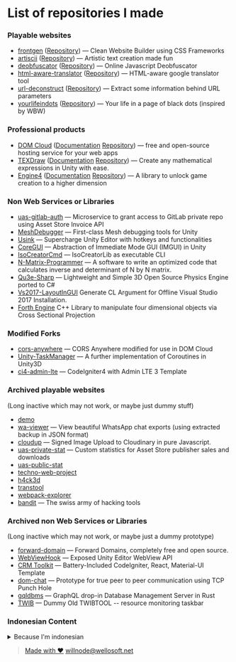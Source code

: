 
# List of repositories I made

### Playable websites

+ [frontgen](//willnode.github.io/frontgen) ([Repository](//github.com/willnode/frontgen)) &mdash; Clean Website Builder using CSS Frameworks 
+ [artiscii](//willnode.github.io/artiscii) ([Repository](//github.com/willnode/artiscii)) &mdash; Artistic text creation made fun
+ [deobfuscator](//willnode.github.io/deobfuscator) ([Repository](//github.com/willnode/deobfuscator)) &mdash; Online Javascript Deobfuscator
+ [html-aware-translator](//willnode.github.io/html-aware-translator/) ([Repository](//github.com/willnode/html-aware-translator)) &mdash; HTML-aware google translator tool
+ [url-deconstruct](https://willnode.github.io/url-deconstruct/) ([Repository](//github.com/willnode/url-deconstruct)) &mdash; Extract some information behind URL parameters
+ [yourlifeindots](//willnode.github.io/yourlifeindots) ([Repository](//github.com/willnode/yourlifeindots)) &mdash; Your life in a page of black dots (inspired by WBW)

            
### Professional products

+ [DOM Cloud](https://domcloud.io/) (<a href="//github.com/domcloud/domcloud-io/">Documentation</a> <a href="//github.com/domcloud/">Repository</a>) &mdash; free and open-source hosting service for your web apps
+ [TEXDraw](//u3d.as/mFe) (<a href="//willnode.gitlab.io/texdraw/">Documentation</a> <a href="//gitlab.com/willnode/TEXDraw">Repository</a>) &mdash; Create any mathematical expressions in Unity with ease.
+ [Engine4](//u3d.as/fdm) (<a href="//willnode.github.io/engine4-doc">Documentation</a> <a href="//gitlab.com/willnode/Engine4">Repository</a>) &mdash; A library to unlock game creation to a higher dimension

### Non Web Services or Libraries

+ [uas-gitlab-auth](https://github.com/willnode/uas-gitlab-auth) &mdash; Microservice to grant access to GitLab private repo using Asset Store Invoice API
+ [MeshDebugger](https://github.com/willnode/MeshDebugger) &mdash; First-class Mesh debugging tools for Unity
+ [Usink](https://github.com/willnode/Usink) &mdash; Supercharge Unity Editor with hotkeys and functionalities
+ [CoreGUI](https://github.com/willnode/CoreGUI) &mdash; Abstraction of Immediate Mode GUI (IMGUI) in Unity
+ [IsoCreatorCmd](https://github.com/willnode/IsoCreatorCmd) &mdash; IsoCreatorLib as executable CLI
+ [N-Matrix-Programmer](https://github.com/willnode/N-Matrix-Programmer) &mdash; A software to write an optimized code that calculates inverse and determinant of N by N matrix.
+ [Qu3e-Sharp](https://github.com/willnode/Qu3e-Sharp) &mdash; Lightweight and Simple 3D Open Source Physics Engine ported to C#
+ [Vs2017-LayoutInGUI](https://github.com/willnode/Vs2017-LayoutInGUI) Generate CL Argument for Offline Visual Studio 2017 Installation.
+ [Forth Engine](https://github.com/forth-engine/forth-library) C++ Library to manipulate four dimensional objects via Cross Sectional Projection

### Modified Forks

+ [cors-anywhere](https://github.com/willnode/cors-anywhere) &mdash; CORS Anywhere modified for use in DOM Cloud
+ [Unity-TaskManager](https://github.com/willnode/Unity-TaskManager) &mdash; A further implementation of Coroutines in Unity3D
+ [ci4-admin-lte](https://github.com/willnode/ci4-admin-lte) &mdash; CodeIgniter4 with Admin LTE 3 Template

### Archived playable websites 

(Long inactive which may not work, or maybe just dummy stuff)

+ [demo](//willnode.github.io/demo/)
+ [wa-viewer](//willnode.github.io/wa-viewer) &mdash; View beautiful WhatsApp chat exports (using extracted backup in JSON format)
+ [cloudup](//willnode.github.io/cloudup) &mdash; Signed Image Upload to Cloudinary in pure Javascript.
+ [uas-private-stat](//willnode.github.io/uas-private-stat) &mdash; Custom statistics for Asset Store publisher sales and downloads
+ [uas-public-stat](//willnode.github.io/uas-public-stat)
+ [techno-web-project](//willnode.github.io/techno-web-project)
+ [h4ck3d](//willnode.github.io/h4ck3d)
+ [transtool](//willnode.github.io/transtool)
+ [webpack-explorer](//willnode.github.io/webpack-explorer) 
+ [bandit](//willnode.github.io/bandit) &mdash; The swiss army of hacking tools

### Archived non Web Services or Libraries 

(Long inactive which may not work, or maybe just a dummy prototype)

+ [forward-domain](https://github.com/willnode/forward-domain) &mdash; Forward Domains, completely free and open source.
+ [WebViewHook](https://github.com/willnode/WebViewHook) &mdash; Exposed Unity Editor WebView API
+ [CRM Toolkit](https://github.com/willnode/crm-toolkit) &mdash; Battery-Included CodeIgniter, React, Material-UI Template
+ [dom-chat](https://github.com/willnode/crm-toolkit) &mdash; Prototype for true peer to peer communication using TCP Punch Hole
+ [gqldbms](https://github.com/willnode/gqldbms) &mdash; GraphQL drop-in Database Management Server in Rust
+ [TWIB](https://github.com/willnode/TWIB)  &mdash; Dummy Old TWIBTOOL -- resource monitoring taskbar

### Indonesian Content

<details>
<br>
            
<summary>Because I'm indonesian</summary>
            
+ [trunojoyo-assets](//willnode.github.io/trunojoyo-assets) &mdash; Arsip Logo/Grafis UTM
+ [lomba_untag](https://github.com/willnode/lomba_untag) &mdash; Bekas Lomba Website UNTAG. Juara 1
+ [PD](https://github.com/willnode/PD) &mdash; Koleksi Tugas Penambangan Data
+ [Sikat](https://github.com/willnode/sikat) &mdash; Sistem Informasi KAmpus Terpadu
+ [PAW2020-1-A10](https://github.com/willnode/PAW2020-1-A10) &mdash; Tugas semester PAW (PHP Fundamentals)
+ [Arsipin](https://github.com/willnode/Arsipin) &mdash; Aplikasi arsip surat
+ [Observatory](https://github.com/willnode/Observatory) &mdash; Project hosting untuk Simulasi Alam Semesta (aplikasi tugas akhir)
+ [Nafza-Faroidh](https://github.com/willnode/Nafza-Faroidh) &mdash; Aplikasi Desktop untuk Penghitungan Faroidh atau Waris mewaris harta peninggalan menurut Ajaran Islam


 </details>

> [Made with ❤](https://github.com/willnode/willnode.github.io) [willnode](//github.com/willnode)[@wellosoft.net](https://wellosoft.net)
